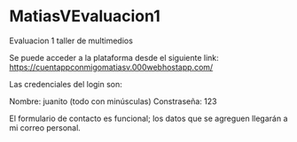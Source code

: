 # MatiasVEvaluacion1
Evaluacion 1 taller de multimedios

Se puede acceder a la plataforma desde el siguiente link:
https://cuentappconmigomatiasv.000webhostapp.com/

Las credenciales del login son:

Nombre: juanito  (todo con minúsculas)
Constraseña: 123

El formulario de contacto es funcional; los datos que se agreguen llegarán a mi correo personal.

